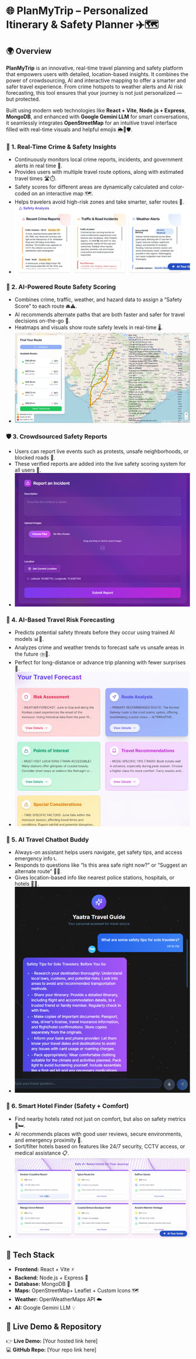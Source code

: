 <html lang="en">
 <body>
   <h1>🌐 PlanMyTrip – Personalized Itinerary & Safety Planner ✈️🗺️</h1>

   <h2>🌍 Overview</h2>
   <p>
     <strong>PlanMyTrip</strong> is an innovative, real-time travel planning and safety platform that empowers users with detailed, location-based insights. It combines the power of crowdsourcing, AI and interactive mapping to offer a smarter and safer travel experience. From crime hotspots to weather alerts and AI risk forecasting, this tool ensures that your journey is not just personalized — but protected.
   </p>
   <p>
     Built using modern web technologies like <strong>React + Vite</strong>, <strong>Node.js + Express</strong>, <strong>MongoDB</strong>, and enhanced with <strong>Google Gemini LLM</strong> for smart conversations, it seamlessly integrates <strong>OpenStreetMap</strong> for an intuitive travel interface filled with real-time visuals and helpful emojis 🌦️📍🛡️.
   </p>

   <h3>🚨 1. Real-Time Crime & Safety Insights</h3>
   <ul>
     <li>Continuously monitors local crime reports, incidents, and government alerts in real time 🔁.</li>
     <li>Provides users with multiple travel route options, along with estimated travel times 🛣️⏱️.</li>
     <li>Safety scores for different areas are dynamically calculated and color-coded on an interactive map 🗺️.</li>
     <li>Helps travelers avoid high-risk zones and take smarter, safer routes 👣.</li>
     <li><img src="./frontend/public/Risks.png" alt="Crime Safety Insights 1" /></li>
   </ul>

   <h3>🤖 2. AI-Powered Route Safety Scoring</h3>
   <ul>
     <li>Combines crime, traffic, weather, and hazard data to assign a “Safety Score” to each route 🚘⚠️.</li>
     <li>AI recommends alternate paths that are both faster and safer for travel decisions on-the-go 📡.</li>
     <li>Heatmaps and visuals show route safety levels in real-time 🌡️.</li>
     <li><img src="./frontend/public/maproute.png" alt="Route Safety Image" /></li>
   </ul>

   <h3>🛡️ 3. Crowdsourced Safety Reports </h3>
   <ul>
     <li>Users can report live events such as protests, unsafe neighborhoods, or blocked roads 📝.</li>
     <li>These verified reports are added into the live safety scoring system for all users 🔄.</li>
     <li><img src="./frontend/public/community.png" alt="Crowdsourced Reports" /></li>
   </ul>

   <h3>🔮 4. AI-Based Travel Risk Forecasting</h3>
   <ul>
     <li>Predicts potential safety threats before they occur using trained AI models 📊🤖.</li>
     <li>Analyzes crime and weather trends to forecast safe vs unsafe areas in the future ⛈️🛑.</li>
     <li>Perfect for long-distance or advance trip planning with fewer surprises 🎯.</li>
     <li><img src="./frontend/public/forecast.png" alt="Forecasting" /></li>
   </ul>

   <h3>💬 5. AI Travel Chatbot Buddy</h3>
   <ul>
     <li>Always-on assistant helps users navigate, get safety tips, and access emergency info 📞.</li>
     <li>Responds to questions like “Is this area safe right now?” or “Suggest an alternate route” 📍🧭.</li>
     <li>Gives location-based info like nearest police stations, hospitals, or hotels 🏥🚓.</li>
     <li><img src="./frontend/public/chatbot.png" alt="Chatbot Buddy" /></li>
   </ul>

   <h3>🏨 6. Smart Hotel Finder (Safety + Comfort)</h3>
   <ul>
     <li>Find nearby hotels rated not just on comfort, but also on safety metrics 📶🛏️.</li>
     <li>AI recommends places with good user reviews, secure environments, and emergency proximity 🚨.</li>
     <li>Sort/filter hotels based on features like 24/7 security, CCTV access, or medical assistance 📋.</li>
     <li><img src="./frontend//public/hotels.png" alt="Hotel Finder" /></li>
   </ul>

   <h2>🚀 Tech Stack</h2>
   <ul>
     <li><strong>Frontend:</strong> React + Vite ⚡</li>
     <li><strong>Backend:</strong> Node.js + Express 🧠</li>
     <li><strong>Database:</strong> MongoDB 🍃</li>
     <li><strong>Maps:</strong> OpenStreetMap+ Leaflet + Custom Icons 🗺️</li>
     <li><strong>Weather:</strong> OpenWeatherMaps API ☁️</li>
     <li><strong>AI:</strong> Google Gemini LLM 💡</li>
   </ul>

   <h2>🔗 Live Demo & Repository</h2>
   <p>
     👉 <strong>Live Demo:</strong> [Your hosted link here] <br/>
     💻 <strong>GitHub Repo:</strong> [Your repo link here]
   </p>
 </body>
</html>
